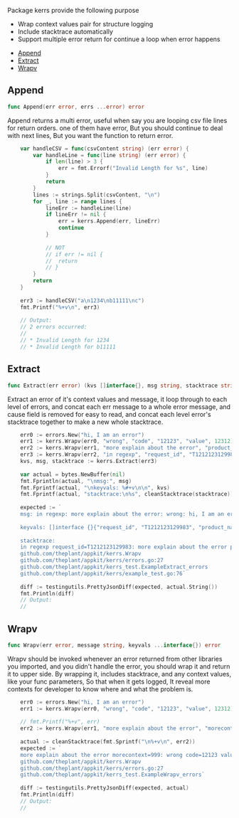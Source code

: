 

Package kerrs provide the following purpose

- Wrap context values pair for structure logging
- Include stacktrace automatically
- Support multiple error return for continue a loop when error happens




* [Append](#append)
* [Extract](#extract)
* [Wrapv](#wrapv)




## Append
``` go
func Append(err error, errs ...error) error
```
Append returns a multi error, useful when say you are looping csv file lines for return orders. one of them have error, But you should continue to deal with next lines, But you want the function to return error.


```go
	var handleCSV = func(csvContent string) (err error) {
	    var handleLine = func(line string) (err error) {
	        if len(line) > 3 {
	            err = fmt.Errorf("Invalid Length for %s", line)
	        }
	        return
	    }
	    lines := strings.Split(csvContent, "\n")
	    for _, line := range lines {
	        lineErr := handleLine(line)
	        if lineErr != nil {
	            err = kerrs.Append(err, lineErr)
	            continue
	        }
	
	        // NOT
	        // if err != nil {
	        //	return
	        // }
	    }
	    return
	}
	
	err3 := handleCSV("a\n1234\nb11111\nc")
	fmt.Printf("%+v\n", err3)
	
	// Output:
	// 2 errors occurred:
	//
	// * Invalid Length for 1234
	// * Invalid Length for b11111
```

## Extract
``` go
func Extract(err error) (kvs []interface{}, msg string, stacktrace string)
```
Extract an error of it's context values and message, it loop through to each level of errors, and concat each err message to a whole error message, and cause field is removed for easy to read, and concat each level error's stacktrace together to make a new whole stacktrace.


```go
	err0 := errors.New("hi, I am an error")
	err1 := kerrs.Wrapv(err0, "wrong", "code", "12123", "value", 12312)
	err2 := kerrs.Wrapv(err1, "more explain about the error", "product_name", "iphone", "color", "red")
	err3 := kerrs.Wrapv(err2, "in regexp", "request_id", "T1212123129983")
	kvs, msg, stacktrace := kerrs.Extract(err3)
	
	var actual = bytes.NewBuffer(nil)
	fmt.Fprintln(actual, "\nmsg:", msg)
	fmt.Fprintf(actual, "\nkeyvals: %#+v\n\n", kvs)
	fmt.Fprintf(actual, "stacktrace:\n%s", cleanStacktrace(stacktrace))
	
	expected := `
	msg: in regexp: more explain about the error: wrong: hi, I am an error
	
	keyvals: []interface {}{"request_id", "T1212123129983", "product_name", "iphone", "color", "red", "code", "12123", "value", 12312}
	
	stacktrace:
	in regexp request_id=T1212123129983: more explain about the error product_name=iphone color=red: wrong code=12123 value=12312: hi, I am an error
	github.com/theplant/appkit/kerrs.Wrapv
	github.com/theplant/appkit/kerrs/errors.go:27
	github.com/theplant/appkit/kerrs_test.ExampleExtract_errors
	github.com/theplant/appkit/kerrs/example_test.go:76`
	
	diff := testingutils.PrettyJsonDiff(expected, actual.String())
	fmt.Println(diff)
	// Output:
	//
```

## Wrapv
``` go
func Wrapv(err error, message string, keyvals ...interface{}) error
```
Wrapv should be invoked whenever an error returned from other libraries you imported, and you didn't handle the error, you should wrap it and return it to upper side. By wrapping it, includes stacktrace, and any context values, like your func parameters, So that when it gets logged, It reveal more contexts for developer to know where and what the problem is.


```go
	err0 := errors.New("hi, I am an error")
	err1 := kerrs.Wrapv(err0, "wrong", "code", "12123", "value", 12312)
	
	// fmt.Printf("%+v", err)
	err2 := kerrs.Wrapv(err1, "more explain about the error", "morecontext", "999")
	
	actual := cleanStacktrace(fmt.Sprintf("\n%+v\n", err2))
	expected := `
	more explain about the error morecontext=999: wrong code=12123 value=12312: hi, I am an error
	github.com/theplant/appkit/kerrs.Wrapv
	github.com/theplant/appkit/kerrs/errors.go:27
	github.com/theplant/appkit/kerrs_test.ExampleWrapv_errors`
	
	diff := testingutils.PrettyJsonDiff(expected, actual)
	fmt.Println(diff)
	// Output:
	//
```




